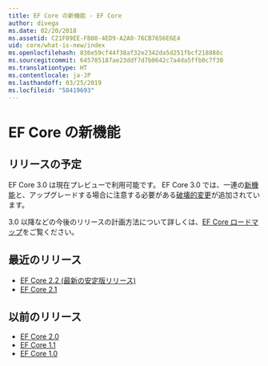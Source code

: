 ```yaml
---
title: EF Core の新機能 - EF Core
author: divega
ms.date: 02/20/2018
ms.assetid: C21F89EE-FB08-4ED9-A2A0-76CB7656E6E4
uid: core/what-is-new/index
ms.openlocfilehash: 836e59cf44f38af32e2342da5d251fbcf218888c
ms.sourcegitcommit: 645785187ae23ddf7d7b0642c7a4da5ffb0c7f30
ms.translationtype: HT
ms.contentlocale: ja-JP
ms.lasthandoff: 03/25/2019
ms.locfileid: "58419693"
---
```

# <a name="what-is-new-in-ef-core"></a>EF Core の新機能

## <a name="future-releases"></a>リリースの予定

EF Core 3.0 は現在プレビューで利用可能です。 EF Core 3.0 では、一連の[新機能](xref:core/what-is-new/ef-core-3.0/features)と、アップグレードする場合に注意する必要がある[破壊的変更](xref:core/what-is-new/ef-core-3.0/breaking-changes)が追加されています。

3.0 以降などの今後のリリースの計画方法について詳しくは、[EF Core ロードマップ](xref:core/what-is-new/roadmap)をご覧ください。

## <a name="recent-releases"></a>最近のリリース

- [EF Core 2.2 (最新の安定版リリース)](xref:core/what-is-new/ef-core-2.2)
- [EF Core 2.1](xref:core/what-is-new/ef-core-2.1)

## <a name="past-releases"></a>以前のリリース

- [EF Core 2.0](xref:core/what-is-new/ef-core-2.0)
- [EF Core 1.1](xref:core/what-is-new/ef-core-1.1)
- [EF Core 1.0](xref:core/what-is-new/ef-core-1.0)
